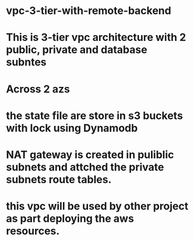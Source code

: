 # vpc-3-tier-with-remote-backend
# This is 3-tier vpc architecture with 2 public, private and database subntes
# Across 2 azs
# the state file are store in s3 buckets with lock using Dynamodb
# NAT gateway is created in puliblic subnets and attched the private subnets route tables.
# this vpc will be used by other project as part deploying the aws resources. 